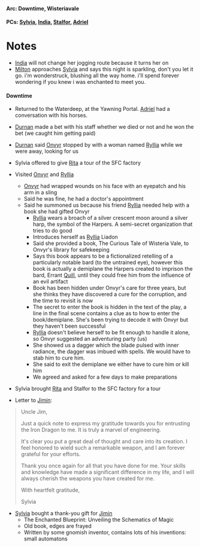 #### Arc: Downtime, Wisteriavale
#### PCs: [Sylvia](PCs/Past/Sylvia.md), [India](PCs/Current/India.md), [Stalfor](PCs/Current/Stalfor.md), [Adriel](Adriel.md)

# Notes

- [India](PCs/Current/India.md) will not change her jogging route because it turns her on
- [Milton](NPCs/Living/Milton.md) approaches [Sylvia](PCs/Past/Sylvia.md) and says this night is sparkling, don't you let it go. i'm wonderstruck, blushing all the way home. i'll spend forever wondering if you knew i was enchanted to meet you.

#### Downtime
- Returned to the Waterdeep, at the Yawning Portal. [Adriel](Adriel.md) had a conversation with his horses.
- [Durnan](NPCs/Living/Durnan.md) made a bet with his staff whether we died or not and he won the bet (we caught him getting paid)
- [Durnan](NPCs/Living/Durnan.md) said [Onvyr](NPCs/Living/Onvyr.md) stopped by with a woman named [Ryllia](NPCs/Living/Ryllia.md) while we were away, looking for us
- Sylvia offered to give [Rita](NPCs/Living/Rita.md) a tour of the SFC factory
- Visited [Onvyr](NPCs/Living/Onvyr.md) and [Ryllia](NPCs/Living/Ryllia.md)
	- [Onvyr](NPCs/Living/Onvyr.md) had wrapped wounds on his face with an eyepatch and his arm in a sling
	- Said he was fine, he had a doctor's appointment
	- Said he summoned us because his friend [Ryllia](NPCs/Living/Ryllia.md) needed help with a book she had gifted Onvyr
		- [Ryllia](NPCs/Living/Ryllia.md) wears a broach of a silver crescent moon around a silver harp, the symbol of the  Harpers. A semi-secret organization that tries to do good 
		- Introduces herself as [Ryllia](NPCs/Living/Ryllia.md) Liadon
		- Said she provided a book, The Curious Tale of Wisteria Vale, to Onvyr's library for safekeeping
		- Says this book appears to be a fictionalized retelling of a particularly notable bard (to the untrained eye), however this book is actually a demiplane the Harpers created to imprison the bard, Errant [Quill](NPCs/Living/Quill.md), until they could free him from the influence of an evil artifact
		- Book has been hidden under Onvyr's care for three years, but she thinks they have discovered a cure for the corruption, and the time to revisit is now
		- The secret to enter the book is hidden in the text of the play, a line in the final scene contains a clue as to how to enter the book/demiplane. She's been trying to decode it with Onvyr but they haven't been successful
		- [Ryllia](NPCs/Living/Ryllia.md) doesn't believe herself to be fit enough to handle it alone, so Onvyr suggested an adventuring party (us)
		- She showed us a dagger which the blade pulsed with inner radiance, the dagger was imbued with spells. We would have to stab him to cure him.
		- She said to exit the demiplane we either have to cure him or kill him
		- We agreed and asked for a few days to make preparations
- Sylvia brought [Rita](NPCs/Living/Rita.md) and Stalfor to the SFC factory for a tour

- Letter to [Jimin](NPCs/Living/Jimin.md):
> Uncle Jim,
> 
> Just a quick note to express my gratitude towards you for entrusting the Iron Dragon to me. It is truly a marvel of engineering.
> 
> It's clear you put a great deal of thought and care into its creation. I feel honored to wield such a remarkable weapon, and I am forever grateful for your efforts.
> 
> Thank you once again for all that you have done for me. Your skills and knowledge have made a significant difference in my life, and I will always cherish the weapons you have created for me.
> 
> With heartfelt gratitude,
> 
> Sylvia

- [Sylvia](PCs/Past/Sylvia.md) bought a thank-you gift for [Jimin](NPCs/Living/Jimin.md)
	- The Enchanted Blueprint: Unveiling the Schematics of Magic
	- Old book, edges are frayed
	- Written by some gnomish inventor, contains lots of his inventions: small automatons


